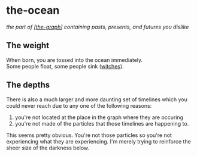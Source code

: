 # the-ocean

_the part of [[the-graph]] containing pasts, presents, and futures you dislike_

## The weight

When born, you are tossed into the ocean immediately.  
Some people float, some people sink ([witches](https://youtu.be/zrzMhU_4m-g)).

## The depths

There is also a much larger and more daunting set of timelines which you could never reach due to any one of the following reasons:

1. you're not located at the place in the graph where they are occuring
2. you're not made of the particles that those timelines are happening to.

This seems pretty obvious. You're not those particles so you're not experiencing what they are experiencing.
I'm merely trying to reinforce the sheer size of the darkness below.

[//begin]: # "Autogenerated link references for markdown compatibility"
[the-graph]: ../nodes/the-graph "the-graph"
[//end]: # "Autogenerated link references"